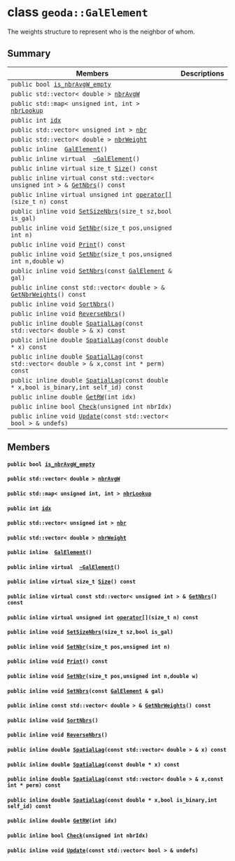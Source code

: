 # class `geoda::GalElement` 

The weights structure to represent who is the neighbor of whom.

## Summary

 Members                        | Descriptions                                
--------------------------------|---------------------------------------------
`public bool `[`is_nbrAvgW_empty`](#classgeoda_1_1_gal_element_1af9b1d7f8cb7c13bf0a6e780d0ce9372f) | 
`public std::vector< double > `[`nbrAvgW`](#classgeoda_1_1_gal_element_1ac4d9413cdf78552ca4fea3531bb5f28f) | 
`public std::map< unsigned int, int > `[`nbrLookup`](#classgeoda_1_1_gal_element_1a0f411050dd9ee5283027024fcb830618) | 
`public int `[`idx`](#classgeoda_1_1_gal_element_1a20124618fe8e70daa42be9fc1436de62) | 
`public std::vector< unsigned int > `[`nbr`](#classgeoda_1_1_gal_element_1aeeda4ec538a092938ac9192510e6661a) | 
`public std::vector< double > `[`nbrWeight`](#classgeoda_1_1_gal_element_1a13aed228f5867f4ba15fb9382c18da03) | 
`public inline  `[`GalElement`](#classgeoda_1_1_gal_element_1a940550c4aff6930b85ee6384a2fdf16c)`()` | 
`public inline virtual  `[`~GalElement`](#classgeoda_1_1_gal_element_1a176c99a11a2d39b10a1c814e115f0a26)`()` | 
`public inline virtual size_t `[`Size`](#classgeoda_1_1_gal_element_1a9e32d1e75feb41f219804cbef680c2a1)`() const` | 
`public inline virtual const std::vector< unsigned int > & `[`GetNbrs`](#classgeoda_1_1_gal_element_1a25cfb78d1e60685e3f65fd756ab8b754)`() const` | 
`public inline virtual unsigned int `[`operator[]`](#classgeoda_1_1_gal_element_1ac61e2be4e8fab36fcf292f54c33bcb7d)`(size_t n) const` | 
`public inline void `[`SetSizeNbrs`](#classgeoda_1_1_gal_element_1a062a8436c7aa13ad72479e0e84933941)`(size_t sz,bool is_gal)` | 
`public inline void `[`SetNbr`](#classgeoda_1_1_gal_element_1a3c01c70b047ac2dbd712951b4f28bb60)`(size_t pos,unsigned int n)` | 
`public inline void `[`Print`](#classgeoda_1_1_gal_element_1a63abc9b2ccfa4b92fc169eaf741b815b)`() const` | 
`public inline void `[`SetNbr`](#classgeoda_1_1_gal_element_1a36556f3fd8d0b6c2a2f603e846e56102)`(size_t pos,unsigned int n,double w)` | 
`public inline void `[`SetNbrs`](#classgeoda_1_1_gal_element_1aaa1f3cda9314bbf3e305b2d38ef3f771)`(const `[`GalElement`](#classgeoda_1_1_gal_element)` & gal)` | 
`public inline const std::vector< double > & `[`GetNbrWeights`](#classgeoda_1_1_gal_element_1a525be8a4aed6d124434eb0eba71e7082)`() const` | 
`public inline void `[`SortNbrs`](#classgeoda_1_1_gal_element_1a0905933552d2419a73105c137f964188)`()` | 
`public inline void `[`ReverseNbrs`](#classgeoda_1_1_gal_element_1a85d7ff24f1822da3028216398a47cb67)`()` | 
`public inline double `[`SpatialLag`](#classgeoda_1_1_gal_element_1a5688f75d9bd223ffd215d715f149b21a)`(const std::vector< double > & x) const` | 
`public inline double `[`SpatialLag`](#classgeoda_1_1_gal_element_1a27fc3d5ffe16b55dba78bdeab4e6ce40)`(const double * x) const` | 
`public inline double `[`SpatialLag`](#classgeoda_1_1_gal_element_1aff01167e47be9632b19cbf4925f35cc3)`(const std::vector< double > & x,const int * perm) const` | 
`public inline double `[`SpatialLag`](#classgeoda_1_1_gal_element_1aae9ae7ddd6ec6e7721b82682b3e7f943)`(const double * x,bool is_binary,int self_id) const` | 
`public inline double `[`GetRW`](#classgeoda_1_1_gal_element_1abd87a174cd6b72fca44cc62bff51c166)`(int idx)` | 
`public inline bool `[`Check`](#classgeoda_1_1_gal_element_1ae6fbe21f7bece5bfa74d485069767a26)`(unsigned int nbrIdx)` | 
`public inline void `[`Update`](#classgeoda_1_1_gal_element_1abbe8626aa7c7fc09099eaef1c6ff5d89)`(const std::vector< bool > & undefs)` | 

## Members

#### `public bool `[`is_nbrAvgW_empty`](#classgeoda_1_1_gal_element_1af9b1d7f8cb7c13bf0a6e780d0ce9372f) 

#### `public std::vector< double > `[`nbrAvgW`](#classgeoda_1_1_gal_element_1ac4d9413cdf78552ca4fea3531bb5f28f) 

#### `public std::map< unsigned int, int > `[`nbrLookup`](#classgeoda_1_1_gal_element_1a0f411050dd9ee5283027024fcb830618) 

#### `public int `[`idx`](#classgeoda_1_1_gal_element_1a20124618fe8e70daa42be9fc1436de62) 

#### `public std::vector< unsigned int > `[`nbr`](#classgeoda_1_1_gal_element_1aeeda4ec538a092938ac9192510e6661a) 

#### `public std::vector< double > `[`nbrWeight`](#classgeoda_1_1_gal_element_1a13aed228f5867f4ba15fb9382c18da03) 

#### `public inline  `[`GalElement`](#classgeoda_1_1_gal_element_1a940550c4aff6930b85ee6384a2fdf16c)`()` 

#### `public inline virtual  `[`~GalElement`](#classgeoda_1_1_gal_element_1a176c99a11a2d39b10a1c814e115f0a26)`()` 

#### `public inline virtual size_t `[`Size`](#classgeoda_1_1_gal_element_1a9e32d1e75feb41f219804cbef680c2a1)`() const` 

#### `public inline virtual const std::vector< unsigned int > & `[`GetNbrs`](#classgeoda_1_1_gal_element_1a25cfb78d1e60685e3f65fd756ab8b754)`() const` 

#### `public inline virtual unsigned int `[`operator[]`](#classgeoda_1_1_gal_element_1ac61e2be4e8fab36fcf292f54c33bcb7d)`(size_t n) const` 

#### `public inline void `[`SetSizeNbrs`](#classgeoda_1_1_gal_element_1a062a8436c7aa13ad72479e0e84933941)`(size_t sz,bool is_gal)` 

#### `public inline void `[`SetNbr`](#classgeoda_1_1_gal_element_1a3c01c70b047ac2dbd712951b4f28bb60)`(size_t pos,unsigned int n)` 

#### `public inline void `[`Print`](#classgeoda_1_1_gal_element_1a63abc9b2ccfa4b92fc169eaf741b815b)`() const` 

#### `public inline void `[`SetNbr`](#classgeoda_1_1_gal_element_1a36556f3fd8d0b6c2a2f603e846e56102)`(size_t pos,unsigned int n,double w)` 

#### `public inline void `[`SetNbrs`](#classgeoda_1_1_gal_element_1aaa1f3cda9314bbf3e305b2d38ef3f771)`(const `[`GalElement`](#classgeoda_1_1_gal_element)` & gal)` 

#### `public inline const std::vector< double > & `[`GetNbrWeights`](#classgeoda_1_1_gal_element_1a525be8a4aed6d124434eb0eba71e7082)`() const` 

#### `public inline void `[`SortNbrs`](#classgeoda_1_1_gal_element_1a0905933552d2419a73105c137f964188)`()` 

#### `public inline void `[`ReverseNbrs`](#classgeoda_1_1_gal_element_1a85d7ff24f1822da3028216398a47cb67)`()` 

#### `public inline double `[`SpatialLag`](#classgeoda_1_1_gal_element_1a5688f75d9bd223ffd215d715f149b21a)`(const std::vector< double > & x) const` 

#### `public inline double `[`SpatialLag`](#classgeoda_1_1_gal_element_1a27fc3d5ffe16b55dba78bdeab4e6ce40)`(const double * x) const` 

#### `public inline double `[`SpatialLag`](#classgeoda_1_1_gal_element_1aff01167e47be9632b19cbf4925f35cc3)`(const std::vector< double > & x,const int * perm) const` 

#### `public inline double `[`SpatialLag`](#classgeoda_1_1_gal_element_1aae9ae7ddd6ec6e7721b82682b3e7f943)`(const double * x,bool is_binary,int self_id) const` 

#### `public inline double `[`GetRW`](#classgeoda_1_1_gal_element_1abd87a174cd6b72fca44cc62bff51c166)`(int idx)` 

#### `public inline bool `[`Check`](#classgeoda_1_1_gal_element_1ae6fbe21f7bece5bfa74d485069767a26)`(unsigned int nbrIdx)` 

#### `public inline void `[`Update`](#classgeoda_1_1_gal_element_1abbe8626aa7c7fc09099eaef1c6ff5d89)`(const std::vector< bool > & undefs)` 

